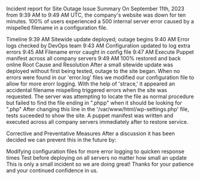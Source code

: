 Incident report for Site Outage
Issue Summary
On September 11th, 2023 from 9:39 AM to 9:49 AM UTC, the company's website was down for ten minutes. 100% of users experienced a 500 internal server error caused by a mispelled filename in a configuration file.

Timeline
9:39 AM Sitewide update deployed; outage begins
9:40 AM Error logs checked by DevOps team
9:43 AM Configuration updated to log extra errors
9:45 AM Filename error caught in config file
9:47 AM Execute Puppet manifest across all company servers
9:49 AM 100% restored and back online
Root Cause and Resolution
After a small sitewide update was deployed without first being tested, outage to the site began. When no errors were found in our 'error.log' files we modified our configuration file to allow for more erorr logging. With the help of 'strace,' it appeared an accidental filename mispelling triggered errors when the site was requested. The server was attempting to locate the file as normal procedure but failed to find the file ending in ".phpp" when it should be looking for ".php" After changing this line in the '/var/www/html/wp-settings.php' file, tests suceeded to show the site. A puppet manifest was written and executed across all company servers immediately after to restore service.

Corrective and Preventative Measures
After a discussion it has been decided we can prevent this in the future by:

Modifying configuration files for more error logging to quicken response times
Test before deploying on all servers no matter how small an update This is only a small incident so we are doing great! Thanks for your patience and your continued confidence in us.
